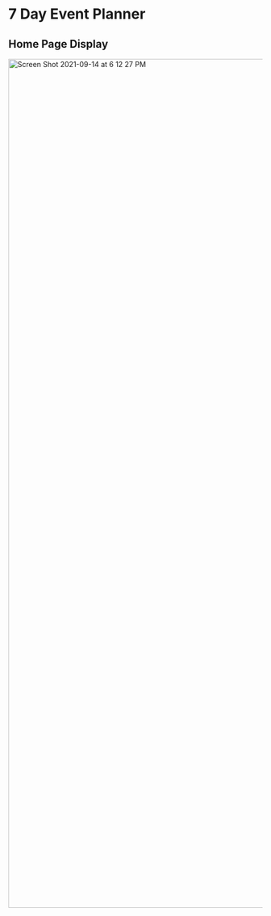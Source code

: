 # 7 Day Event Planner 



## Home Page Display 
<img width="1680" alt="Screen Shot 2021-09-14 at 6 12 27 PM" src="https://user-images.githubusercontent.com/27907086/133354412-0f0a3607-4701-4d4c-ad50-e27adaea5261.png">

